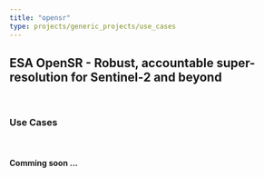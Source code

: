 ```yaml
---
title: "opensr"
type: projects/generic_projects/use_cases
---
```



## ESA OpenSR - Robust, accountable super-resolution for Sentinel-2 and beyond
<br>

### Use Cases

<br>

#### Comming soon ...